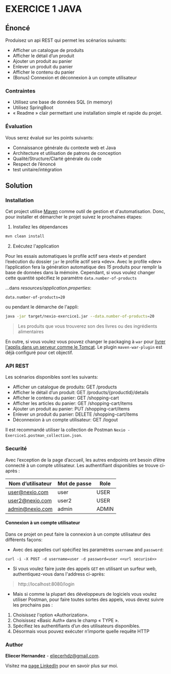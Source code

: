 EXERCICE 1 JAVA
====================

## Énoncé

Produisez un api REST qui permet les scénarios suivants:
* Afficher un catalogue de produits
* Afficher le détail d’un produit
* Ajouter un produit au panier
* Enlever un produit du panier
* Afficher le contenu du panier
* (Bonus) Connexion et déconnexion à un compte utilisateur
 
### Contraintes

* Utilisez une base de données SQL (in memory)
* Utilisez SpringBoot
* « Readme » clair permettant une installation simple et rapide du projet.
 
### Évaluation

Vous serez évalué sur les points suivants:
* Connaissance générale du contexte web et Java
* Architecture et utilisation de patrons de conception
* Qualité/Structure/Clarté générale du code
* Respect de l’énoncé
* test unitaire/intégration
 

## Solution

### Installation

Cet project utilise [Maven][maven-website] comme outil de gestion et 
d'automatisation. Donc, pour installer et démarcher le projet suivez le 
prochaines étapes:

1. Installez les dépendances    

```bash
mvn clean install
```

2. Exécutez l'application

Pour les essais automatiques le profile actif sera «test» et pendant 
l’exécution du dossier `jar` le profile actif sera «dev». Avec le 
profile «dev» l’application fera la génération automatique des _15_ 
produits pour remplir la base de données dans la mémoire. Cependant, si 
vous voulez changer cette quantité spécifiez le paramètre 
`data.number-of-products` 

...dans _resources/application.properties_:
```
data.number-of-products=20
```
ou pendant le démarche de l'appli:

```bash
java -jar target/nexio-exercice1.jar --data.number-of-products=20
```

> Les produits que vous trouverez son des livres ou des ingrédients 
> alimentaires 

En outre, si vous voulez vous pouvez changer le packaging à `war` pour 
[livrer l'applis dans un serveur comme le Tomcat][demarche-tomcat]. Le
plugin `maven-war-plugin` est déjà configuré pour cet objectif.


### API REST
Les scénarios disponibles sont les suivants:

- Afficher un catalogue de produits: GET /products
- Afficher le détail d’un produit: GET /products/{productId}/details
- Afficher le contenu du panier: GET /shopping-cart
- Afficher les articles du panier: GET /shopping-cart/items
- Ajouter un produit au panier: PUT /shopping-cart/items
- Enlever un produit du panier: DELETE /shopping-cart/items
- Déconnexion à un compte utilisateur: GET /logout

Il est recommandé utiliser la collection de Postman
`Nexio - Exercice1.postman_collection.json`.

### Securité
Avec l’exception de la page d’accueil, les autres endpoints ont besoin 
d’être connecté à un compte utilisateur. Les authentifiant disponibles 
se trouve ci-après :
		

|Nom d’utilisateur   |Mot de passe|Role   |
|--------------------|------------|-------|
|user@nexio.com      |user        | USER  |
|user2@nexio.com     |user2       | USER  |
|admin@nexio.com     |admin       | ADMIN |

#### Connexion à un compte utilisateur

Dans ce projet on peut faire la connexion à un compte utilisateur des
différents façons:

- Avec des appelles curl spécifiez les paramètres `username` and 
`password`:

```
curl -i -X POST -d username=user -d password=user <<url securisé>>
```

- Si vous voulez faire juste des appels `GET` en utilisant un surfeur 
web, authentiquez-vous dans l'address ci-après:

> http://localhost:8080/login

- Mais si comme la plupart des développeurs de logiciels vous voulez 
utiliser Postman, pour faire toutes sortes des appels, vous devez suivre 
les prochains pas :

1.	Choisissez l'option «Authorization».
2.	Choisissez «Basic Auth» dans le champ « TYPE ».
3.	Spécifiez les authentifiants d’un des utilisateurs disponibles. 
4.	Désormais vous pouvez exécuter n’importe quelle requête HTTP


### Author
**Eliecer Hernandez** - [eliecerhdz@gmail.com](mailto:eliecerhdz@gmail.com). 

Visitez ma [page LinkedIn][linkedin-page] pour en savoir plus sur moi.

[maven-website]: https://maven.apache.org/
[linkedin-page]: https://www.linkedin.com/in/eliecer-hern%C3%A1ndez-garbey-16172686/
[demarche-tomcat]: https://tomcat.apache.org/tomcat-8.0-doc/deployer-howto.html#Deployment_on_Tomcat_startup